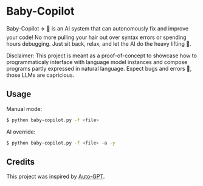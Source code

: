 # Baby-Copilot

Baby-Copilot :airplane: :baby: is an AI system that can autonomously fix and improve your code! No more pulling your hair out over syntax errors or spending hours debugging. Just sit back, relax, and let the AI do the heavy lifting :tropical_drink:. 

Disclaimer: This project is meant as a proof-of-concept to showcase how to programmaticaly interface with language model instances and compose programs partly expressed in natural language. Expect bugs and errors :bug:, those LLMs are capricious.


## Usage
    
Manual mode:

```bash
$ python baby-copilot.py -f <file> 
```

AI override:

```bash
$ python baby-copilot.py -f <file> -a -y
```


## Credits 

This project was inspired by [Auto-GPT](https://github.com/Torantulino/Auto-GPT/).


